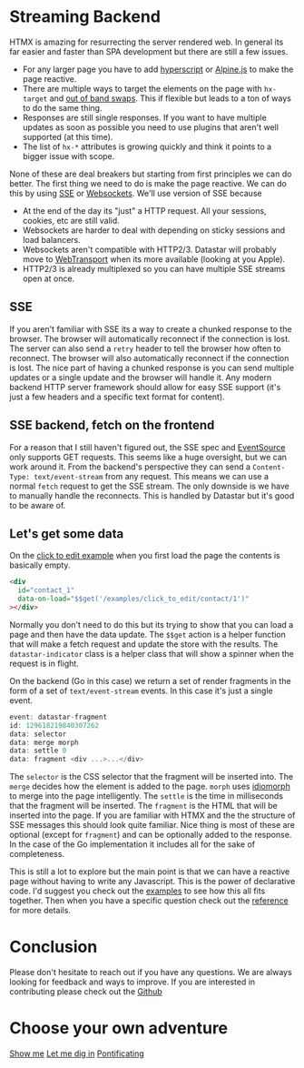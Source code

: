 # Streaming Backend

HTMX is amazing for resurrecting the server rendered web. In general its far easier and faster than SPA development but there are still a few issues.

- For any larger page you have to add [hyperscript](https://hyperscript.org/) or [Alpine.js](https://alpinejs.dev/) to make the page reactive.
- There are multiple ways to target the elements on the page with `hx-target` and [out of band swaps](https://htmx.org/attributes/hx-swap-oob/). This if flexible but leads to a ton of ways to do the same thing.
- Responses are still single responses. If you want to have multiple updates as soon as possible you need to use plugins that aren't well supported (at this time).
- The list of `hx-*` attributes is growing quickly and think it points to a bigger issue with scope.

None of these are deal breakers but starting from first principles we can do better. The first thing we need to do is make the page reactive. We can do this by using [SSE](https://developer.mozilla.org/en-US/docs/Web/API/Server-sent_events) or [Websockets](https://developer.mozilla.org/en-US/docs/Web/API/WebSockets_API). We'll use version of SSE because

- At the end of the day its "just" a HTTP request. All your sessions, cookies, etc are still valid.
- Websockets are harder to deal with depending on sticky sessions and load balancers.
- Websockets aren't compatible with HTTP2/3. Datastar will probably move to [WebTransport](https://web.dev/webtransport/) when its more available (looking at you Apple).
- HTTP2/3 is already multiplexed so you can have multiple SSE streams open at once.

## SSE

If you aren't familiar with SSE its a way to create a chunked response to the browser. The browser will automatically reconnect if the connection is lost. The server can also send a `retry` header to tell the browser how often to reconnect. The browser will also automatically reconnect if the connection is lost. The nice part of having a chunked response is you can send multiple updates or a single update and the browser will handle it. Any modern backend HTTP server framework should allow for easy SSE support (it's just a few headers and a specific text format for content).

## SSE backend, fetch on the frontend

For a reason that I still haven't figured out, the SSE spec and [EventSource](https://developer.mozilla.org/en-US/docs/Web/API/EventSource) only supports GET requests. This seems like a huge oversight, but we can work around it. From the backend's perspective they can send a `Content-Type: text/event-stream` from any request. This means we can use a normal `fetch` request to get the SSE stream. The only downside is we have to manually handle the reconnects. This is handled by Datastar but it's good to be aware of.

## Let's get some data

On the [click to edit example](/examples/click_to_edit) when you first load the page the contents is basically empty.

```html
<div
  id="contact_1"
  data-on-load="$$get('/examples/click_to_edit/contact/1')"
></div>
```

Normally you don't need to do this but its trying to show that you can load a page and then have the data update. The `$$get` action is a helper function that will make a fetch request and update the store with the results. The `datastar-indicator` class is a helper class that will show a spinner when the request is in flight.

On the backend (Go in this case) we return a set of render fragments in the form of a set of `text/event-stream` events. In this case it's just a single event.

```go
event: datastar-fragment
id: 129618219840307262
data: selector
data: merge morph
data: settle 0
data: fragment <div ...>...</div>


```

The `selector` is the CSS selector that the fragment will be inserted into. The `merge` decides how the element is added to the page. `morph` uses [idiomorph](https://github.com/bigskysoftware/idiomorph) to merge into the page intelligently. The `settle` is the time in milliseconds that the fragment will be inserted. The `fragment` is the HTML that will be inserted into the page. If you are familiar with HTMX and the the structure of SSE messages this should look quite familiar. Nice thing is most of these are optional (except for `fragment`) and can be optionally added to the response. In the case of the Go implementation it includes all for the sake of completeness.

This is still a lot to explore but the main point is that we can have a reactive page without having to write any Javascript. This is the power of declarative code. I'd suggest you check out the [examples](/examples) to see how this all fits together. Then when you have a specific question check out the [reference](/reference) for more details.

# Conclusion

Please don't hesitate to reach out if you have any questions. We are always looking for feedback and ways to improve. If you are interested in contributing please check out the [Github](https://github.com/delaneyj/datastar)

# Choose your own adventure

<div class="flex justify-center gap-4">
<a href="/examples" role="button" class="no-underline btn ">Show me</a>
<a href="/reference" role="button" class="no-underline btn ">Let me dig in</a>
<a href="/essays" role="button" class="no-underline btn ">Pontificating</a>
</div>
